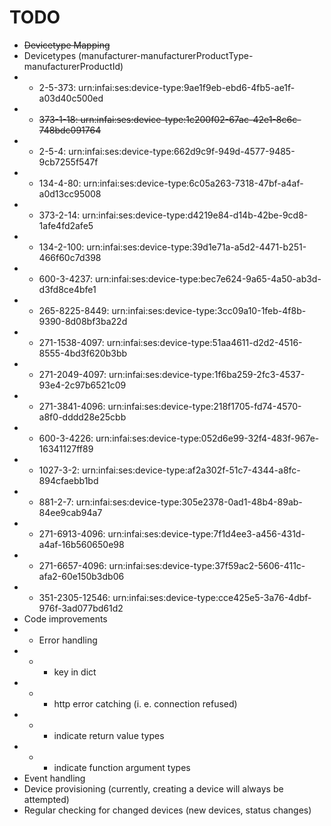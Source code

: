 # TODO

* ~~Devicetype Mapping~~
* Devicetypes (manufacturer-manufacturerProductType-manufacturerProductId)
* * 2-5-373: urn:infai:ses:device-type:9ae1f9eb-ebd6-4fb5-ae1f-a03d40c500ed
* * ~~373-1-18: urn:infai:ses:device-type:1c200f02-67ac-42e1-8c6c-748bdc091764~~  
* * 2-5-4: urn:infai:ses:device-type:662d9c9f-949d-4577-9485-9cb7255f547f
* * 134-4-80: urn:infai:ses:device-type:6c05a263-7318-47bf-a4af-a0d13cc95008
* * 373-2-14: urn:infai:ses:device-type:d4219e84-d14b-42be-9cd8-1afe4fd2afe5
* * 134-2-100: urn:infai:ses:device-type:39d1e71a-a5d2-4471-b251-466f60c7d398
* * 600-3-4237: urn:infai:ses:device-type:bec7e624-9a65-4a50-ab3d-d3fd8ce4bfe1
* * 265-8225-8449: urn:infai:ses:device-type:3cc09a10-1feb-4f8b-9390-8d08bf3ba22d
* * 271-1538-4097: urn:infai:ses:device-type:51aa4611-d2d2-4516-8555-4bd3f620b3bb
* * 271-2049-4097: urn:infai:ses:device-type:1f6ba259-2fc3-4537-93e4-2c97b6521c09
* * 271-3841-4096: urn:infai:ses:device-type:218f1705-fd74-4570-a8f0-dddd28e25cbb
* * 600-3-4226: urn:infai:ses:device-type:052d6e99-32f4-483f-967e-16341127ff89
* * 1027-3-2: urn:infai:ses:device-type:af2a302f-51c7-4344-a8fc-894cfaebb1bd 
* * 881-2-7: urn:infai:ses:device-type:305e2378-0ad1-48b4-89ab-84ee9cab94a7
* * 271-6913-4096: urn:infai:ses:device-type:7f1d4ee3-a456-431d-a4af-16b560650e98
* * 271-6657-4096: urn:infai:ses:device-type:37f59ac2-5606-411c-afa2-60e150b3db06
* * 351-2305-12546: urn:infai:ses:device-type:cce425e5-3a76-4dbf-976f-3ad077bd61d2
* Code improvements
* * Error handling
* * * key in dict
* * * http error catching (i. e. connection refused)
* * * indicate return value types
* * * indicate function argument types
* Event handling
* Device provisioning (currently, creating a device will always be attempted)
* Regular checking for changed devices (new devices, status changes)
